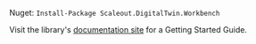 Nuget: `Install-Package Scaleout.DigitalTwin.Workbench`

Visit the library's [documentation site](https://static.scaleoutsoftware.com/docs/digital_twin_user_guide/software_toolkit/dt_builder/dotnetcore_api/dotnetcore.html) for a Getting Started Guide.